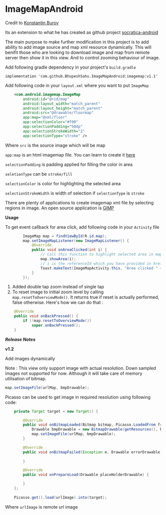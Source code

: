 # ImageMapAndroid

Credit to [Konstantin Burov](https://github.com/aectann)

Its an extension to what he has created as github project [socratica-android](https://github.com/aectann/socratica-android)

The main purpose to make further modification in this project is to add ability to add image source and map xml resource dynamically. This will benifit those who are looking to download image and map from remote server then show it in this view. And to control zooming behaviour of image.

Add following gradle dependency in your project's `build.gradle`
```
implementation 'com.github.BhupeshSahu.ImageMapAndroid:imagemap:v1.1'
```  

Add following code in your `layout.xml` where you want to put `ImageMap`
```xml
    <com.android.imagemap.ImageMap
        android:id="@+id/map"
        android:layout_width="match_parent"
        android:layout_height="match_parent"
        android:src="@drawable/floormap"
        app:map="@xml/floor"
        app:selectionColor="#f00"
        app:selectionPadding="50dp"
        app:selectionStrokeWidth="2"
        app:selectionType="stroke" />
```
Where 
`src` is the source image which will be map

`app:map` is an html imagemap file. You can learn to create it [here](https://www.w3schools.com/tags/tag_map.asp)

`selectionPadding` is padding applied for filling the color in area

`seletionType` can be `stroke/fill`

`selectionColor` is color for highlighting the selected area

`selectionStrokeWidth` is width of selection if `selectionType` is `stroke`

There are plenty of applications to create imagemap xml file by selecting regions in image. An open source application is [GIMP](https://www.gimp.org/downloads/)

**Usage**

To get event callback for area click, add following code in your `Activity` file
```java
        ImageMap map = findViewById(R.id.map);
        map.setImageMapListener(new ImageMapListener() {
            @Override
            public void onAreaClicked(int i) {
                // Call this function to highlight selected area in map
                map.showArea(i);
                // i is the referenceId which you have provided in href in map file, make sure you provide only integer as href
                Toast.makeText(ImageMapActivity.this, "Area clicked " + i, Toast.LENGTH_SHORT).show();
            }
        });
```

1. Added double tap zoom instead of single tap
2. To reset image to initial zoom level by calling `map.resetToOverviewMode()`. It returns true if reset is actually performed, false otherwise.
Here's how we can do that :
```java
    @Override
    public void onBackPressed() {
        if (!map.resetToOverviewMode())
            super.onBackPressed();
    }
```

***Release Notes***

**v1.2**

Add images dynamically

Note : This view only support image with actual resolution. Down sampled images not supported for now. Although it will take care of memory utilisation of bitmap.

```java
map.setImageFile(urlMap, bmpDrawable);
```
Picasso can be used to get image in required resolution using following code:

```java
    private Target target = new Target() {

        @Override
        public void onBitmapLoaded(Bitmap bitmap, Picasso.LoadedFrom from) {
            Drawable bmpDrawable = new BitmapDrawable(getResources(), bitmap);
            map.setImageFile(urlMap, bmpDrawable);
        }

        @Override
        public void onBitmapFailed(Exception e, Drawable errorDrawable) {
            
        }

        @Override
        public void onPrepareLoad(Drawable placeHolderDrawable) {

        }
    };
    
    Picasso.get().load(urlImage).into(target);
```

Where `urlImage` is remote url image
